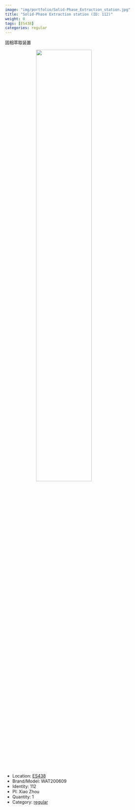 ```yaml
---
image: "img/portfolio/Solid-Phase_Extraction_station.jpg"
title: "Solid-Phase Extraction station (ID: 112)"
weight: 0
tags: [ES438]
categories: regular
---
```


固相萃取装置

<!--more-->

<img src="../../img/portfolio/Solid-Phase_Extraction_station.jpg" width="60%" style="display: block; margin: auto;">

- Location: [ES438](../../tags/es438)
- Brand/Model: WAT200609
- Identity: 112
- PI: Xiao Zhou
- Quantity: 1
- Category: [regular](../../categories/regular)







